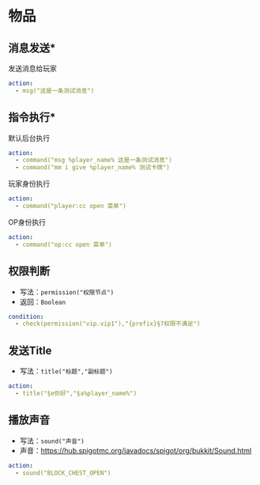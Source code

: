 # 物品


## 消息发送*

发送消息给玩家

```yaml
action:
  - msg("这是一条测试消息")
```


## 指令执行*

默认后台执行
```yaml
action:
  - command("msg %player_name% 这是一条测试消息")
  - command("mm i give %player_name% 测试卡牌")
```

玩家身份执行
```yaml
action:
  - command("player:cc open 菜单")
```

OP身份执行
```yaml
action:
  - command("op:cc open 菜单")
```


## 权限判断
* 写法：`permission("权限节点")`
* 返回：`Boolean`

```yaml
condition:
  - check(permission("vip.vip1"),"{prefix}§7权限不满足")
```

## 发送Title
* 写法：`title("标题","副标题")`

```yaml
action:
  - title("§e你好","§a%player_name%")
```

## 播放声音
* 写法：`sound("声音")`
* 声音：https://hub.spigotmc.org/javadocs/spigot/org/bukkit/Sound.html

```yaml
action:
  - sound("BLOCK_CHEST_OPEN")
```

